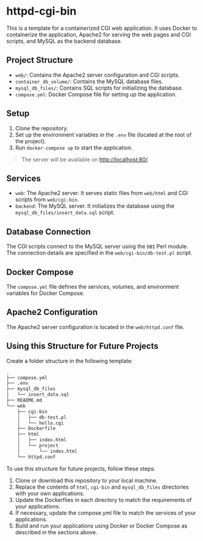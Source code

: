 # httpd-cgi-bin

This is a template for a containerized CGI web application. It uses Docker to containerize the application, Apache2 for serving the web pages and CGI scripts, and MySQL as the backend database.

## Project Structure

- `web/`: Contains the Apache2 server configuration and CGI scripts.
- `container_db_volume/`: Contains the MySQL database files.
- `mysql_db_files/`: Contains SQL scripts for initializing the database.
- `compose.yml`: Docker Compose file for setting up the application.

## Setup

1. Clone the repository.
2. Set up the environment variables in the `.env` file (located at the root of the project).
3. Run `docker-compose up` to start the application.

> The server will be available on [http://localhost:80/](http://localhost:80/).

## Services

- `web`: The Apache2 server. It serves static files from `web/html` and CGI scripts from `web/cgi-bin`.
- `backend`: The MySQL server. It initializes the database using the `mysql_db_files/insert_data.sql` script.

## Database Connection

The CGI scripts connect to the MySQL server using the `DBI` Perl module. The connection details are specified in the `web/cgi-bin/db-test.pl` script.

## Docker Compose

The `compose.yml` file defines the services, volumes, and environment variables for Docker Compose.

## Apache2 Configuration

The Apache2 server configuration is located in the `web/httpd.conf` file.

## Using this Structure for Future Projects

Create a folder structure in the following template:

```bash
.
├── compose.yml
├── .env
├── mysql_db_files
│   └── insert_data.sql
├── README.md
└── web
    ├── cgi-bin
    │   ├── db-test.pl
    │   └── hello.cgi
    ├── Dockerfile
    ├── html
    │   ├── index.html
    │   └── project
    │       └── index.html
    └── httpd.conf
```

To use this structure for future projects, follow these steps:

1. Clone or download this repository to your local machine.
1. Replace the contents of `html`, `cgi-bin` and `mysql_db_files` directories with your own applications.
1. Update the Dockerfiles in each directory to match the requirements of your applications.
1. If necessary, update the compose.yml file to match the services of your applications.
1. Build and run your applications using Docker or Docker Compose as described in the sections above.

